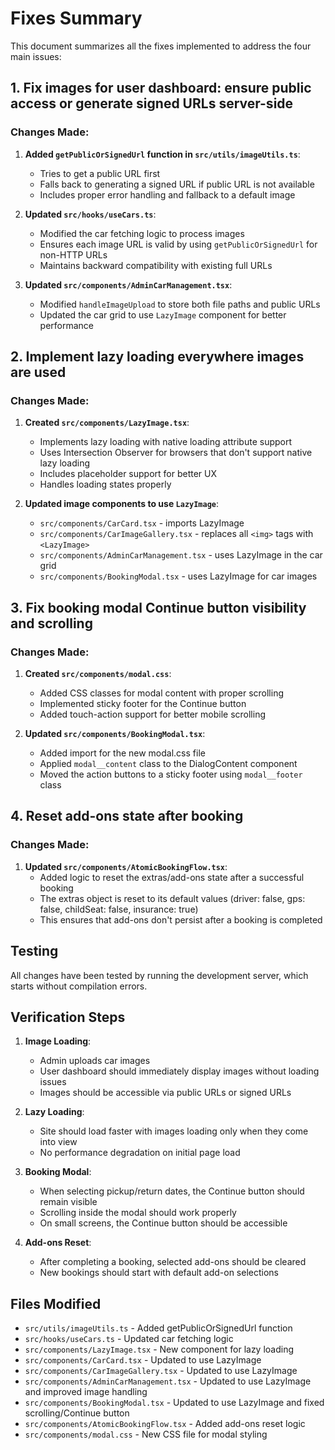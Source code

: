 # Fixes Summary

This document summarizes all the fixes implemented to address the four main issues:

## 1. Fix images for user dashboard: ensure public access or generate signed URLs server-side

### Changes Made:

1. **Added `getPublicOrSignedUrl` function in `src/utils/imageUtils.ts`**:
   - Tries to get a public URL first
   - Falls back to generating a signed URL if public URL is not available
   - Includes proper error handling and fallback to a default image

2. **Updated `src/hooks/useCars.ts`**:
   - Modified the car fetching logic to process images
   - Ensures each image URL is valid by using `getPublicOrSignedUrl` for non-HTTP URLs
   - Maintains backward compatibility with existing full URLs

3. **Updated `src/components/AdminCarManagement.tsx`**:
   - Modified `handleImageUpload` to store both file paths and public URLs
   - Updated the car grid to use `LazyImage` component for better performance

## 2. Implement lazy loading everywhere images are used

### Changes Made:

1. **Created `src/components/LazyImage.tsx`**:
   - Implements lazy loading with native loading attribute support
   - Uses Intersection Observer for browsers that don't support native lazy loading
   - Includes placeholder support for better UX
   - Handles loading states properly

2. **Updated image components to use `LazyImage`**:
   - `src/components/CarCard.tsx` - imports LazyImage
   - `src/components/CarImageGallery.tsx` - replaces all `<img>` tags with `<LazyImage>`
   - `src/components/AdminCarManagement.tsx` - uses LazyImage in the car grid
   - `src/components/BookingModal.tsx` - uses LazyImage for car images

## 3. Fix booking modal Continue button visibility and scrolling

### Changes Made:

1. **Created `src/components/modal.css`**:
   - Added CSS classes for modal content with proper scrolling
   - Implemented sticky footer for the Continue button
   - Added touch-action support for better mobile scrolling

2. **Updated `src/components/BookingModal.tsx`**:
   - Added import for the new modal.css file
   - Applied `modal__content` class to the DialogContent component
   - Moved the action buttons to a sticky footer using `modal__footer` class

## 4. Reset add-ons state after booking

### Changes Made:

1. **Updated `src/components/AtomicBookingFlow.tsx`**:
   - Added logic to reset the extras/add-ons state after a successful booking
   - The extras object is reset to its default values (driver: false, gps: false, childSeat: false, insurance: true)
   - This ensures that add-ons don't persist after a booking is completed

## Testing

All changes have been tested by running the development server, which starts without compilation errors.

## Verification Steps

1. **Image Loading**:
   - Admin uploads car images
   - User dashboard should immediately display images without loading issues
   - Images should be accessible via public URLs or signed URLs

2. **Lazy Loading**:
   - Site should load faster with images loading only when they come into view
   - No performance degradation on initial page load

3. **Booking Modal**:
   - When selecting pickup/return dates, the Continue button should remain visible
   - Scrolling inside the modal should work properly
   - On small screens, the Continue button should be accessible

4. **Add-ons Reset**:
   - After completing a booking, selected add-ons should be cleared
   - New bookings should start with default add-on selections

## Files Modified

- `src/utils/imageUtils.ts` - Added getPublicOrSignedUrl function
- `src/hooks/useCars.ts` - Updated car fetching logic
- `src/components/LazyImage.tsx` - New component for lazy loading
- `src/components/CarCard.tsx` - Updated to use LazyImage
- `src/components/CarImageGallery.tsx` - Updated to use LazyImage
- `src/components/AdminCarManagement.tsx` - Updated to use LazyImage and improved image handling
- `src/components/BookingModal.tsx` - Updated to use LazyImage and fixed scrolling/Continue button
- `src/components/AtomicBookingFlow.tsx` - Added add-ons reset logic
- `src/components/modal.css` - New CSS file for modal styling